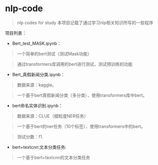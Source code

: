 # nlp-code
> nlp codes for study
本项目记载了通过学习nlp相关知识所写的一些程序



项目列表：

* Bert_test_MASK.ipynb：

> 一个简单的bert测试（测试Mask功能）

> 通过transformers库调用的bert进行测试，测试预训练的功能



* Bert_真假新闻分类.ipynb：

> 数据来源：kaggle。

> 一个基于bert真假新闻分类（多分类），使用transformers库中bert。


* bert命名实体识别.ipynb：

> 数据来源：CLUE（细粒度NER任务）

> 一个基于bert的ner任务（10个标签），使用transformers中的bert。

> 测试分数：f1.


* bert+textcnn:文本分类任务:

> 一个基于bert+textcnn的文本分类任务


